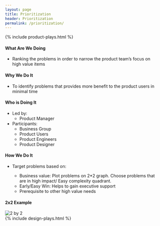 ```yaml
---
layout: page
title: Prioritization
header: Prioritization
permalink: /prioritization/
---
```


<div class="row">
    <div class="col-md-3">
        {% include product-plays.html %}
    </div>
    <div class="col-md-6">
        <h4 class="What" id="What">
            What Are We Doing
        </h4>
	<ul>
        <li>Ranking the problems in order to narrow the product team’s focus on high value items</li>
	</ul>
        <h4 class="Why" id="Why">
            Why We Do It
        </h4>
    <ul>
        <li>To identify problems that provides more benefit to the product users in minimal time</li>
	</ul>
        <h4 class="Who" id="Who">
            Who is Doing It
        </h4>
<ul>
   <li>Led by:
        <ul>
            <li>Product Manager</li>
        </ul>
    </li>
   <li>Participants:
    	<ul>
        	<li>Business Group</li>
        	<li>Product Users</li>
            <li>Product Engineers</li>
        	<li>Product Designer</li>
    	</ul>
   </li>  
</ul>


<h4 class="How" id="How">
    How We Do It
</h4>
<ul>
    <li>Target problems based on:</li>
        <ul>
            <li>Business value: Plot problems on 2*2 graph. Choose problems that are in high impact/ Easy complexity quadrant.</li>
            <li>Early/Easy Win: Helps to gain executive support</li>
            <li>Prerequisite to other high value needs</li>
        </ul>
</ul>

<h4 class="Example" id="Example">2x2 Example</h4>
<img src="../images/prioritization2by2.png" alt="2 by 2"/>
    </div>
    <div class="col-md-3">
                {% include design-plays.html %}
    </div>
</div>
